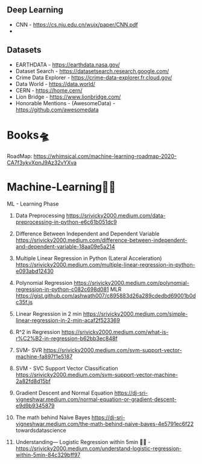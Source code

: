 ## Deep Learning
 
  * CNN - https://cs.nju.edu.cn/wujx/paper/CNN.pdf
  * 


## Datasets

 * EARTHDATA            - https://earthdata.nasa.gov/
 * Dataset Search       - https://datasetsearch.research.google.com/
 * Crime Data Explorer  - https://crime-data-explorer.fr.cloud.gov/
 * Data World           - https://data.world/
 * CERN                 - https://home.cern/
 * Lion Bridge          - https://www.lionbridge.com/
 * Honorable Mentions   - (AwesomeData) - https://github.com/awesomedata

# Books🛸

RoadMap: https://whimsical.com/machine-learning-roadmap-2020-CA7f3ykvXpnJ9Az32vYXva 

# Machine-Learning🐱‍🏍
ML - Learning Phase

 1. Data Preprocessing https://srivicky2000.medium.com/data-preprocessing-in-python-e6c61b051dc9 <br/>
 2. Difference Between Independent and Dependent Variable https://srivicky2000.medium.com/difference-between-independent-and-dependent-variable-18aa09e5a214
 3. Multiple Linear Regression in Python (Lateral Acceleration) https://srivicky2000.medium.com/multiple-linear-regression-in-python-e093abd12430
 4. Polynomial Regression https://srivicky2000.medium.com/polynomial-regression-in-python-c082c698d081
     MLR https://gist.github.com/ashwath007/c895883d26a289cdedbd69001b0dc35f.js
 5. Linear Regression in 2 min https://srivicky2000.medium.com/simple-linear-regression-in-2-min-acaf2f523369
 6. R^2 in Regression https://srivicky2000.medium.com/what-is-r%C2%B2-in-regression-b62bb3ec848f
 7. SVM- SVR https://srivicky2000.medium.com/svm-support-vector-machine-fa897f1e5187
 
 8. SVM - SVC Support Vector Classification https://srivicky2000.medium.com/svm-support-vector-machine-2a82fd8d15bf
 9. Gradient Descent and Normal Equation https://dj-sri-vigneshwar.medium.com/normal-equation-or-gradient-descent-e9d9b9345879
 10. The math behind Naive Bayes https://dj-sri-vigneshwar.medium.com/the-math-behind-naive-bayes-4e5791ec6f22
 towardsdatascience
 
 1. Understanding— Logistic Regression within 5min 🐱‍🏍 - https://srivicky2000.medium.com/understand-logistic-regression-within-5min-84c329bff97
